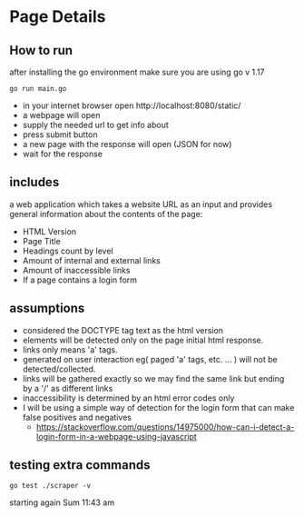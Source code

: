 # Page Details

## How to run

after installing the go environment 
make sure you are using go v 1.17
```
go run main.go
```

- in your internet browser open http://localhost:8080/static/
- a webpage will open 
- supply the needed url to get info about
- press submit button 
- a new page with the response will open (JSON for now)
- wait for the response


## includes

a web application which takes a website URL as an input and provides general information
about the contents of the page:
- HTML Version
- Page Title
- Headings count by level
- Amount of internal and external links
- Amount of inaccessible links
- If a page contains a login form

## assumptions

- considered the DOCTYPE tag text as the html version
- elements will be detected only on the page initial html response.
- links only means 'a' tags.
- generated on user interaction eg( paged 'a' tags, etc. ... ) will not be detected/collected.
- links will be gathered exactly so we may find the same link but ending by a '/' as different links
- inaccessibility is determined by an html error codes only
- I will be using a simple way of detection for the login form that can make false positives and negatives
    - https://stackoverflow.com/questions/14975000/how-can-i-detect-a-login-form-in-a-webpage-using-javascript


## testing extra commands

```
go test ./scraper -v
```
starting again Sum 11:43 am

